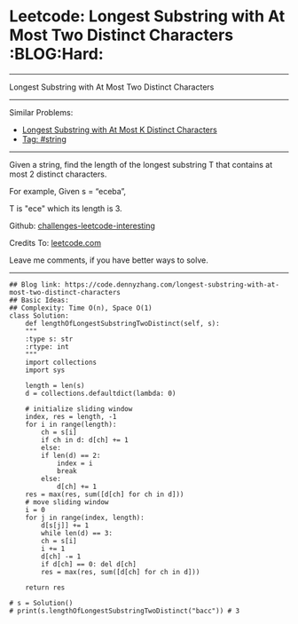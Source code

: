 
# Leetcode: Longest Substring with At Most Two Distinct Characters     :BLOG:Hard:

---

Longest Substring with At Most Two Distinct Characters  

---

Similar Problems:  

-   [Longest Substring with At Most K Distinct Characters](https://code.dennyzhang.com/longest-substring-with-at-most-k-distinct-characters)
-   [Tag: #string](https://code.dennyzhang.com/tag/string)

---

Given a string, find the length of the longest substring T that contains at most 2 distinct characters.  

For example, Given s = “eceba”,  

T is "ece" which its length is 3.  

Github: [challenges-leetcode-interesting](https://github.com/DennyZhang/challenges-leetcode-interesting/tree/master/longest-substring-with-at-most-two-distinct-characters)  

Credits To: [leetcode.com](https://leetcode.com/problems/longest-substring-with-at-most-two-distinct-characters/description/)  

Leave me comments, if you have better ways to solve.  

---

    ## Blog link: https://code.dennyzhang.com/longest-substring-with-at-most-two-distinct-characters
    ## Basic Ideas:
    ## Complexity: Time O(n), Space O(1)
    class Solution:
        def lengthOfLongestSubstringTwoDistinct(self, s):
    	"""
    	:type s: str
    	:rtype: int
    	"""
    	import collections
    	import sys
    
    	length = len(s)
    	d = collections.defaultdict(lambda: 0)
    
    	# initialize sliding window
    	index, res = length, -1
    	for i in range(length):
    	    ch = s[i]
    	    if ch in d: d[ch] += 1
    	    else:
    		if len(d) == 2:
    		    index = i
    		    break
    		else:
    		    d[ch] += 1
    	res = max(res, sum([d[ch] for ch in d]))
    	# move sliding window
    	i = 0
    	for j in range(index, length):
    	    d[s[j]] += 1
    	    while len(d) == 3:
    		ch = s[i]
    		i += 1
    		d[ch] -= 1
    		if d[ch] == 0: del d[ch]
    	    res = max(res, sum([d[ch] for ch in d]))
    
    	return res
    
    # s = Solution()
    # print(s.lengthOfLongestSubstringTwoDistinct("bacc")) # 3

